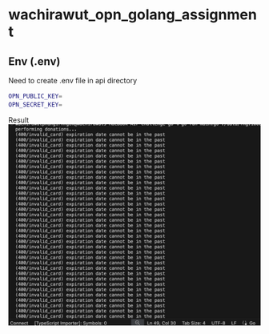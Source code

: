 # wachirawut_opn_golang_assignment

## Env (.env)
Need to create .env file in api directory

```bash
OPN_PUBLIC_KEY=
OPN_SECRET_KEY=
```

Result
![alt text](https://github.com/longgong1987/wachirawut_opn_golang_assignment/blob/main/images/result1.png?raw=true)
